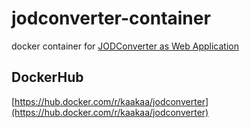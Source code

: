 # jodconverter-container

docker container for [JODConverter as Web Application](http://www.artofsolving.com/node/14.html)

## DockerHub

[https://hub.docker.com/r/kaakaa/jodconverter](https://hub.docker.com/r/kaakaa/jodconverter)


